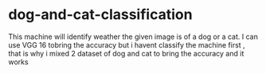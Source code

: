 # dog-and-cat-classification
This machine will identify weather the given image is of a dog or a cat.
I can use VGG 16 tobring the accuracy but i havent classify the machine first , that is why i mixed 2 dataset of dog and cat to bring the accuracy and it works
